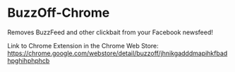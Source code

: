 BuzzOff-Chrome
==============

Removes BuzzFeed and other clickbait from your Facebook newsfeed!

Link to Chrome Extension in the Chrome Web Store: <a href="https://chrome.google.com/webstore/detail/buzzoff/jhnikgadddmapihkfbadhpghihphphcb">https://chrome.google.com/webstore/detail/buzzoff/jhnikgadddmapihkfbadhpghihphphcb</a>

